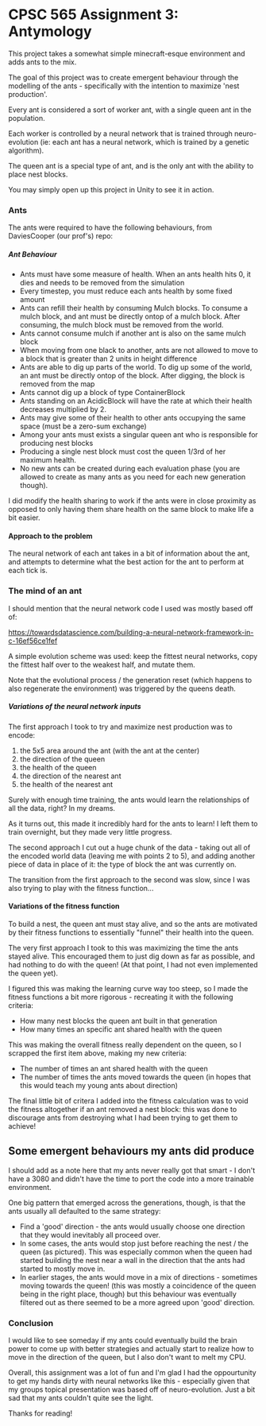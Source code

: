 # CPSC 565 Assignment 3: Antymology

This project takes a somewhat simple minecraft-esque environment and adds ants to the mix. 

The goal of this project was to create emergent behaviour through the modelling of the ants - specifically with the intention to maximize 'nest production'.

Every ant is considered a sort of worker ant, with a single queen ant in the population. 

Each worker is controlled by a neural network that is trained through neuro-evolution (ie: each ant has a neural network, which is trained by a genetic algorithm). 

The queen ant is a special type of ant, and is the only ant with the ability to place nest blocks. 

You may simply open up this project in Unity to see it in action. 

### Ants

The ants were required to have the following behaviours, from DaviesCooper (our prof's) repo: 

##### Ant Behaviour
- Ants must have some measure of health. When an ants health hits 0, it dies and needs to be removed from the simulation
- Every timestep, you must reduce each ants health by some fixed amount
- Ants can refill their health by consuming Mulch blocks. To consume a mulch block, and ant must be directly ontop of a mulch block. After consuming, the mulch block must be removed from the world.
- Ants cannot consume mulch if another ant is also on the same mulch block
- When moving from one black to another, ants are not allowed to move to a block that is greater than 2 units in height difference
- Ants are able to dig up parts of the world. To dig up some of the world, an ant must be directly ontop of the block. After digging, the block is removed from the map
- Ants cannot dig up a block of type ContainerBlock
- Ants standing on an AcidicBlock will have the rate at which their health decreases multiplied by 2.
- Ants may give some of their health to other ants occupying the same space (must be a zero-sum exchange)
- Among your ants must exists a singular queen ant who is responsible for producing nest blocks
- Producing a single nest block must cost the queen 1/3rd of her maximum health.
- No new ants can be created during each evaluation phase (you are allowed to create as many ants as you need for each new generation though).

I did modify the health sharing to work if the ants were in close proximity as opposed to only having them share health on the same block to make life a bit easier. 

#### Approach to the problem

The neural network of each ant takes in a bit of information about the ant, and attempts to determine what the best action for the ant to perform at each tick is. 

### The mind of an ant

I should mention that the neural network code I used was mostly based off of: 

https://towardsdatascience.com/building-a-neural-network-framework-in-c-16ef56ce1fef

A simple evolution scheme was used: keep the fittest neural networks, copy the fittest half over to the weakest half, and mutate them. 

Note that the evolutional process / the generation reset (which happens to also regenerate the environment) was triggered by the queens death. 

##### Variations of the neural network inputs

The first approach I took to try and maximize nest production was to encode:

1. the 5x5 area around the ant (with the ant at the center)
2. the direction of the queen
4. the health of the queen
5. the direction of the nearest ant
6. the health of the nearest ant

Surely with enough time training, the ants would learn the relationships of all the data, right? In my dreams. 

As it turns out, this made it incredibly hard for the ants to learn! I left them to train overnight, but they made very little progress. 

The second approach I cut out a huge chunk of the data - taking out all of the encoded world data (leaving me with points 2 to 5), and adding another piece of data in place of it: the type of block the ant was currently on. 

The transition from the first approach to the second was slow, since I was also trying to play with the fitness function...

#### Variations of the fitness function

To build a nest, the queen ant must stay alive, and so the ants are motivated by their fitness functions to essentially "funnel" their health into the queen. 

The very first approach I took to this was maximizing the time the ants stayed alive. This encouraged them to just dig down as far as possible, and had nothing to do with the queen! (At that point, I had not even implemented the queen yet). 

I figured this was making the learning curve way too steep, so I made the fitness functions a bit more rigorous - recreating it with the following criteria:

- How many nest blocks the queen ant built in that generation
- How many times an specific ant shared health with the queen

This was making the overall fitness really dependent on the queen, so I scrapped the first item above, making my new criteria:

- The number of times an ant shared health with the queen
- The number of times the ants moved towards the queen (in hopes that this would teach my young ants about direction)

The final little bit of critera I added into the fitness calculation was to void the fitness altogether if an ant removed a nest block: this was done to discourage ants from destroying what I had been trying to get them to achieve!

## Some emergent behaviours my ants did produce

I should add as a note here that my ants never really got that smart - I don't have a 3080 and didn't have the time to port the code into a more trainable environment. 

One big pattern that emerged across the generations, though, is that the ants usually all defaulted to the same strategy: 

- Find a 'good' direction - the ants would usually choose one direction that they would inevitably all proceed over.  
- In some cases, the ants would stop just before reaching the nest / the queen (as pictured). This was especially common when the queen had started building the nest near a wall in the direction that the ants had started to mostly move in. 
- In earlier stages, the ants would move in a mix of directions - sometimes moving towards the queen! (this was mostly a coincidence of the queen being in the right place, though) but this behaviour was eventually filtered out as there seemed to be a more agreed upon 'good' direction.

### Conclusion

I would like to see someday if my ants could eventually build the brain power to come up with better strategies and actually start to realize how to move in the direction of the queen, but I also don't want to melt my CPU. 

Overall, this assignment was a lot of fun and I'm glad I had the oppourtunity to get my hands dirty with neural networks like this - especially given that my groups topical presentation was based off of neuro-evolution. Just a bit sad that my ants couldn't quite see the light. 

Thanks for reading!

